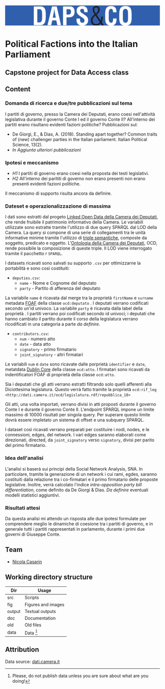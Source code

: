 ![Logo](fig/dapscologo.jpg)

# Political Factions into the Italian Parliament

## Capstone project for Data Access class

## Content


### Domanda di ricerca e due/tre pubblicazioni sul tema

I partiti di governo, presso la Camera dei Deputati, erano coesi nell'attività legislativa durante il governo Conte I ed il governo Conte II? All'interno dei partiti erano risultano evidenti fazioni politiche?
Pubblicazioni sul:

- De Giorgi, E., & Dias, A. (2018). Standing apart together? Common traits of (new) challenger parties in the Italian parliament. Italian Political Science, 13(2).
- *In Aggiunta ulteriori pubblicazioni*

### Ipotesi e meccanismo

- *H1* I partiti di governo erano coesi nella proposta dei testi legislativi.
- *H2* All'interno dei parititi di governo non erano presenti non erano presenti evidenti fazioni politiche.

Il meccanismo di supporto risulta ancora da definire.

### Dateset e operazionalizzazione di massima

I dati sono estratti dal progeto [Linked Open Data della Camera dei Deputati](https://dati.camera.it/it/), che rende fruibile il patrimonio informativo della Camera.
Le variabili utilizzate sono estratte tramite l'utilizzo di due query SPARQL dal LOD della Camera. La query si compone di una serie di collegamenti tra le unità informative minime tramite l'utilizzo di [triple semantiche](https://en.wikipedia.org/wiki/Semantic_triple), composte da soggetto, predicato e oggetto.
L'[Ontologia della Camera dei Deputati](http://dati.camera.it/ocd/reference_document/), OCD, rende possibile la composizione di queste triple.
Il LOD viene interrogato tramite il pacchetto r `SPARQL`.

I datasets ricavati sono salvati su supporto `.csv` per ottimizzarne la portabilità e sono così costituiti:

- `deputies.csv`:
  - `name` - Nome e Cognome del deputato
  - `party` - Partito di afferenza del deputato

La variabile `name` è ricavata dal merge tra la proprietà `firstName` e `surname` metadata [FOAF](http://xmlns.com/foaf/spec/) della classe `ocd:deputato` . I deputati verrano codificati secondo un'id univoco.
La variabile `party` è ricavata dalla label della proprietà . I partiti verrano poi codificati secondo id univoci; i deputati che hanno cambiato il partito durante il corso della legislatura verrano ricodificati in una categoria a parte *da definire*.

- `contributors.csv`:
  - `num` - numero atto
  - `date` - data atto
  - `signatory` - primo firmatario
  - `joint_signatory` - altri firmatari

Le variabili `num` e `date` sono ricavate dalle porprietà `identifier` e `date`, metatdata [Dublin Core](https://www.dublincore.org/specifications/dublin-core/dcmi-terms/) della classe `ocd:atto`.
I firmatari sono ricavati da indentificatori FOAF di proprietà della classe `ocd:atto`.

Sia i deputati che gli atti verrano estratti filtrando solo quelli afferenti alla Diciottesima legislatura. Questo verrà fatto tramite la proprietà  `ocd:rif_leg <http://dati.camera.it/ocd/legislatura.rdf/repubblica_18>` 

Gli atti, una volta importati, verrano divisi in atti proposti durante il governo Conte I e durante il governo Conte II.
L'endpoint SPARQL impone un limite massimo di $10 000$ risultati per singola query. Per superare questo limite dovrà essere impletato un sistema di offset e una subquery SPARQL.

I dataset così ricavati verrano preparati per costituire i nodi, nodes, e le connessioni, edges, del network. I vari edges saranno elaborati come direzionati, directed, da `joint_signatory` verso `signatory`, divisi per parito del primo firmatario.

### Idea dell'analisi

L'analisi si baserà sui principi della Social Network Analysis, SNA. In particolare, tramite la generazione di un network i cui rami, egdes, saranno costituiti dalla relazione tra i co-firmatari e il primo firmatario delle proposte legislative. Inoltre, verrà calcolato l'indice *intra-opposition party bill differentiation*, come definito da De Giorgi & Dias.
*Da definire* eventuali modelli statistici aggiuntivi.

### Risultati attesi

Da questa analisi mi attendo un risposta alle due ipotesi formulate per comprendere meglio le dinamiche di coesione tra i partiti di governo, e in generale tutti i partiti rappresentati in parlamento, durante i primi due governi di Giuseppe Conte.


## Team

- [Nicola Casarin](https://github.com/n-oise)

## Working directory structure

| Dir | Usage |
| ----- | -----|
| src | Scripts |
| fig | Figures and images |
| output | Textual outputs |
| doc | Documentation |
| old | Old files |
| data | Data [^1] |

[^1]: Please, do not publish data unless you are sure about what are you doing!


## Attribution

Data source: [dati.camera.it](https://dati.camera.it)

